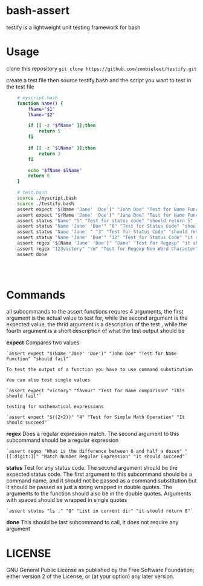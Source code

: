 # bash-assert

testify is a lightweight unit testing framework for bash

# Usage

clone this repository `git clone https://github.com/zombieleet/testify.git`

create a test file then source testify.bash and the script you want to test in the test file


```bash
	# myscript.bash
	function Name() {
		fName="$1"
		lName="$2"

		if [[ -z "$fName" ]];then
			return 5
		fi
	
		if [[ -z "$lName" ]];then
			return 3
		fi

		echo "$fName $lName"
		return 0
	}


```


```bash
	# test.bash
	source ./myscript.bash
	source ./testify.bash
	assert expect "$(Name 'Jane' 'Doe')" "John Doe" "Test for Name Function" "should fail"
	assert expect "$(Name 'Jane' 'Doe')" "Jane Doe" "Test for Name Function" "should succeed"
	assert status "Name" "5" "Test for status code" "should return 5"
	assert status "Name 'Jane' 'Doe'" "0" "Test for Status Code" "should return 0"
	assert status "Name 'Jane' " "3" "Test for Status Code" "should return 3"
	assert status "Name 'Jane' 'Doe'" "12" "Test for Status Code" "it should fail"
	assert regex "$(Name 'Jane' 'Doe')" "Jane" "Test for Regexp" "it should match"
	assert regex "123victory" "\W" "Test for Regexp Non Word Character" "it should fail if match failes"
	assert done


	
```

# Commands

all subcommands to the assert functions requres 4 arguments, the first argument is the actual value to test for, while the second argument 
is the expected value, the thrid argument is a description of the test , while the fourth argument is a short description of what the test output should be

**expect** Compares two values
       
 	`assert expect "$(Name 'Jane' 'Doe')" "John Doe" "Test for Name Function" "should fail"`
	
	To test the output of a function you have to use command substitution

	You can also test single values

	`assert expect "victory" "favour" "Test for Name comparison" "This should fail"`
	
	testing for mathematical expressions
	
	`assert expect "$((2+2))" "4" "Test for Simple Math Operation" "It should succeed"`
	

**regex** Does a regular expression match. The second argument to this subcommand should be a regular expression

	`assert regex "What is the difference between 6 and half a dozen" "[[:digit:]]" "Match Number Regular Expression" "It should succeed"`


**status** Test for any status code. The second argument should be the expected status code. The first argument to this subcommand should be a command name, and it should not be passed as a command substitution but it should be passed as just a string wrapped in double quotes.
The arguments to the function should also be in the double quotes. Arguments with spaced should be wrapped in single quotes

	`assert status "ls ." "0" "List in current dir" "it should return 0"`

**done** This should be last subcommand to call, it does not require any argument


# LICENSE

GNU General Public License as published by the Free Software Foundation; either version 2 of the License, or  (at your option) any later version.


